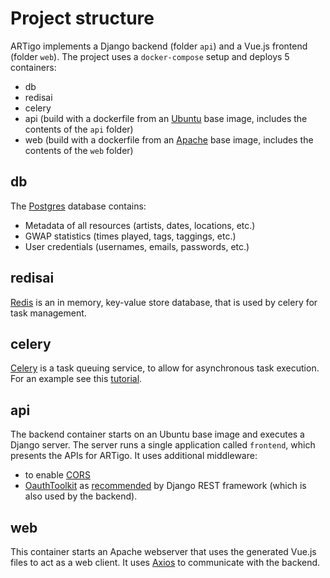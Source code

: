# Project structure
ARTigo implements a Django backend (folder `api`) and a Vue.js frontend (folder `web`). The project uses a `docker-compose` setup and deploys 5 containers:
* db
* redisai
* celery
* api (build with a dockerfile from an [Ubuntu](https://ubuntu.com/) base image, includes the contents of the `api` folder)
* web (build with a dockerfile from an [Apache](https://httpd.apache.org/) base image, includes the contents of the `web` folder)

## db
The [Postgres](https://www.postgresql.org/) database contains:
* Metadata of all resources (artists, dates, locations, etc.)
* GWAP statistics (times played, tags, taggings, etc.)
* User credentials (usernames, emails, passwords, etc.)

## redisai
[Redis](https://redis.io/) is an in memory, key-value store database, that is used by celery for task management.

## celery
[Celery](https://docs.celeryproject.org/en/stable/index.html) is a task queuing service, to allow for asynchronous task execution. For an example see this [tutorial](https://stackabuse.com/asynchronous-tasks-in-django-with-redis-and-celery/).

## api
The backend container starts on an Ubuntu base image and executes a Django server. The server runs a single application called `frontend`, which presents the APIs for ARTigo. It uses additional middleware:
* to enable [CORS](https://developer.mozilla.org/en-US/docs/Web/HTTP/CORS)
* [OauthToolkit](https://github.com/jazzband/django-oauth-toolkit) as [recommended](https://www.django-rest-framework.org/api-guide/authentication/#third-party-packages) 
by Django REST framework (which is also used by the backend).

## web
This container starts an Apache webserver that uses the generated Vue.js files to act as a web client. It uses [Axios](https://axios-http.com/) to communicate with the backend.
